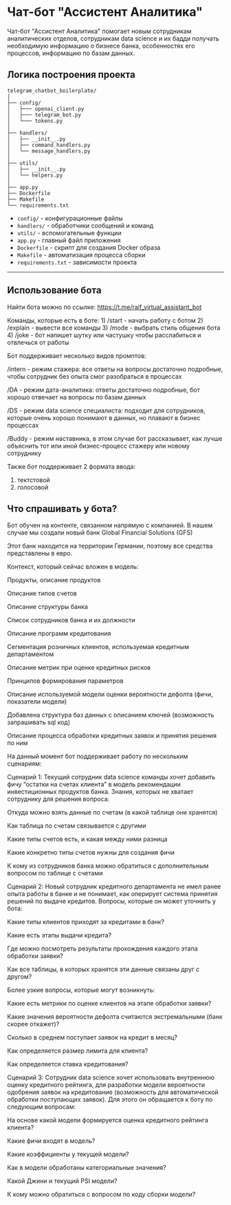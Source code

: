 # Чат-бот "Ассистент Аналитика"

Чат-бот "Ассистент Аналитика" помогает новым сотрудникам аналитических отделов, сотрудникам data science и их бадди получать необходимую информацию о бизнесе банка, особенностях его процессов, информацию по базам данных.

## Логика построения проекта

```
telegram_chatbot_boilerplate/
│
├── config/
│   ├─── openai_client.py
│   ├─── telegram_bot.py
│   └─── tokens.py
│
├── handlers/
│   ├── __init__.py
│   ├── command_handlers.py
│   └── message_handlers.py
│
├── utils/
│   ├── __init__.py
│   └── helpers.py
│
├── app.py
├── Dockerfile
├── Makefile
└── requirements.txt
```

- `config/` - конфигурационные файлы
- `handlers/` - обработчики сообщений и команд
- `utils/` - вспомогательные функции
- `app.py` - главный файл приложения
- `Dockerfile` - скрипт для создания Docker образа
- `Makefile` - автоматизация процесса сборки
- `requirements.txt` - зависимости проекта

---
## Использование бота

Найти бота можно по ссылке: https://t.me/raif_virtual_assistant_bot

Команды, которые есть в боте: 
    1) /start - начать работу с ботом
    2) /explain - вывести все команды
    3) /mode - выбрать стиль общения бота
    4) /joke - бот напишет шутку или частушку чтобы расслабиться и отвлечься от работы

Бот поддерживает несколько видов промптов: 

  /intern - режим стажера: все ответы на вопросы достаточно подробные, чтобы сотрудник без опыта смог разобраться в процессах
  
  /DA - режим дата-аналитика: ответы достаточно подробные, бот хорошо отвечает на вопросы по базам данных
  
  /DS - режим data science специалиста: подходит для сотрудников, которые очень хорошо понимают в данных, но плавают в бизнес процессах
  
  /Buddy - режим наставника, в этом случае бот рассказывает, как лучше объяснить тот или иной бизнес-процесс стажеру или новому сотруднику

Также бот поддерживает 2 формата ввода: 

  1) тектстовой
  2) голосовой
     
## Что спрашивать у бота? 
Бот обучен на контенте, связанном напрямую с компанией. В нашем случае мы создали новый банк Global Financial Solutions (GFS)

Этот банк находится на территории Германии, поэтому все средства представлены в евро. 

Контекст, который сейчас вложен в модель: 
  
  Продукты, описание продуктов
  
  Описание типов счетов
  
  Описание структуры банка
  
  Список сотрудников банка и их должности
  
  Описание программ кредитования
  
  Сегментация розничных клиентов, используемая кредитным департаментом
  
  Описание метрик при оценке кредитных рисков
  
  Принципов формирования параметров
  
  Описание используемой модели оценки вероятности дефолта (фичи, показатели модели)
  
  Добавлена структура баз данных с описанием ключей (возможность запрашивать sql код)
  
  Описание процесса обработки кредитных заявок и принятия решения по ним

На данный момент бот поддерживает работу по нескольким сценариям: 

Сценарий 1: 
Текущий сотрудник data science команды хочет добавить фичу “остатки на счетах клиента” в модель рекомендации инвестиционных продуктов банка. Знания, которых не хватает сотруднику для решения вопроса: 
  
  Откуда можно взять данные по счетам (в какой таблице они хранятся)
  
  Как таблица по счетам связывается с другими
  
  Какие типы счетов есть, и какая между ними разница
  
  Какие конкретно типы счетов нужны для создания фичи
  
  К кому из сотрудников банка можно обратиться с дополнительным вопросом по таблице с счетами

Сценарий 2: 
Новый сотрудник кредитного департамента не имел ранее опыта работы в банке и  не понимает, как оперирует система принятия решений по выдаче кредитов. Вопросы, которые он может уточнить у бота:
  
  Какие типы клиентов приходят за кредитами в банк?
  
  Какие есть этапы выдачи кредита?
  
  Где можно посмотреть результаты прохождения каждого этапа обработки заявки?
  
  Как все таблицы, в которых хранятся эти данные связаны друг с другом?

Более узкие вопросы, которые могут возникнуть:
  
  Какие есть метрики по оценке клиентов на этапе обработки заявки?
  
  Какие значения вероятности дефолта считаются экстремальными (банк скорее откажет)?
  
  Сколько в среднем поступает заявок на кредит в месяц?
  
  Как определяется размер лимита для клиента? 
  
  Как определяется ставка кредитования?

Сценарий 3:
Сотрудник data science хочет использовать внутреннюю оценку кредитного рейтинга, для разработки модели вероятности одобрения заявок на кредитование (возможность для автоматической обработки поступающих заявок). Для этого он обращается к боту по следующим вопросам: 
  
  На основе какой модели формируется оценка кредитного рейтинга клиента?
  
  Какие фичи входят в модель?
  
  Какие коэффициенты у текущей модели?
  
  Как в модели обработаны категориальные значения?
  
  Какой Джини и текущий PSI модели?
  
  К кому можно обратиться с вопросом по коду сборки модели?

